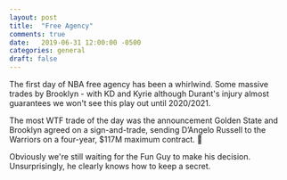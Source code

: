 ```yaml
---
layout: post
title:  "Free Agency"
comments: true
date:   2019-06-31 12:00:00 -0500
categories: general
draft: false
---
```


The first day of NBA free agency has been a whirlwind. Some massive trades by Brooklyn - with KD and Kyrie although Durant's injury almost guarantees we won't see this play out until 2020/2021. 

The most WTF trade of the day was the  announcement Golden State and Brooklyn  agreed on a sign-and-trade, sending D’Angelo Russell to the Warriors on a four-year, $117M maximum contract. 🤔

Obviously we're still waiting for the Fun Guy to make his decision. Unsurprisingly, he clearly knows how to keep a secret.